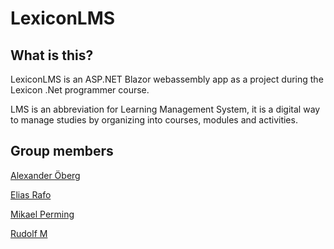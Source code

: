 # LexiconLMS

## What is this?

LexiconLMS is an ASP.NET Blazor webassembly app as a project during the Lexicon .Net programmer course.

LMS is an abbreviation for Learning Management System, it is a digital way to manage studies by organizing into courses, modules and activities.

## Group members

[Alexander Öberg](https://github.com/AlexanderReaper7)

[Elias Rafo](https://github.com/EliasRafo)

[Mikael Perming](https://github.com/Mikael39)

[Rudolf M](https://github.com/KenRa14)
